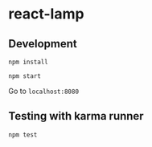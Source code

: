 # react-lamp

## Development

`npm install`

`npm start`

Go to `localhost:8080`

## Testing with karma runner

`npm test`
